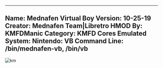 -----------------------
Name: Mednafen Virtual Boy
Version: 10-25-19
Creator: Mednafen Team|Libretro
HMOD By: KMFDManic
Category: KMFD Cores
Emulated System: Nintendo: VB
Command Line: /bin/mednafen-vb, /bin/vb
-----------------------
![km](https://i.imgur.com/IDxNPm1.png)
